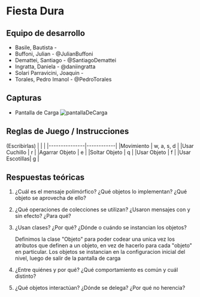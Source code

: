 # Fiesta Dura
## Equipo de desarrollo

- Basile, Bautista - 
- Buffoni, Julian - @JulianBuffoni
- Demattei, Santiago - @SantiagoDemattei
- Ingratta, Daniela - @daniingratta
- Solari Parravicini, Joaquin - 
- Torales, Pedro Imanol - @PedroTorales
## Capturas

- Pantalla de Carga
![pantallaDeCarga](https://imgur.com/RbzasyD.png)

## Reglas de Juego / Instrucciones

(Escribirlas)
|               |            |
|---------------|------------|
|Movimiento     | w, a, s, d |
|Usar Cuchillo  |     r      |
|Agarrar Objeto |     e      |
|Soltar Objeto  |     q      |
|Usar Objeto    |     f      |
|Usar Escotillas|     g      |

## Respuestas teóricas

1. ¿Cuál es el mensaje polimórfico? ¿Qué objetos lo implementan? ¿Qué objeto se aprovecha de ello?



2. ¿Qué operaciones de colecciones se utilizan? ¿Usaron mensajes con y sin efecto? ¿Para qué?



3. ¿Usan clases? ¿Por qué? ¿Dónde o cuándo se instancian los objetos?

    Definimos la clase "Objeto" para poder codear una unica vez los atributos que definen a un objeto, en vez de hacerlo para cada "objeto" en particular.
    Los objetos se instancian en la configuracion inicial del nivel, luego de salir de la pantalla de carga

4. ¿Entre quiénes y por qué? ¿Qué comportamiento es común y cuál distinto?



5. ¿Qué objetos interactúan? ¿Dónde se delega? ¿Por qué no herencia?

